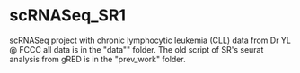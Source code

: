 # scRNASeq_SR1
scRNASeq project with chronic lymphocytic leukemia (CLL) data from Dr YL @ FCCC
all data is in the "data"" folder. The old script of SR's seurat analysis from gRED is in the "prev_work" folder.